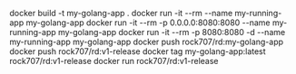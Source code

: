 docker build -t my-golang-app .
docker run -it --rm --name my-running-app my-golang-app
docker run -it --rm -p 0.0.0.0:8080:8080 --name my-running-app my-golang-app 
docker run -it --rm -p 8080:8080 -d --name my-running-app my-golang-app 
docker push rock707/rd:my-golang-app
docker push rock707/rd:v1-release
docker tag my-golang-app:latest rock707/rd:v1-release
docker run rock707/rd:v1-release
